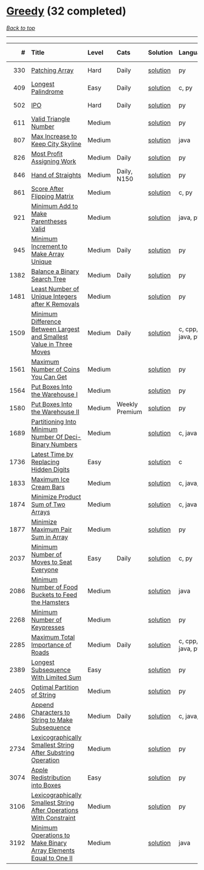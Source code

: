 # [Greedy](<https://leetcode.com/tag/Greedy/>) (32 completed)

*[Back to top](<../../README.md>)*

------

|    # | Title                                                                                                                                                                        | Level   | Cats           | Solution                                                                                        | Languages        | Date Complete   |
|-----:|:-----------------------------------------------------------------------------------------------------------------------------------------------------------------------------|:--------|:---------------|:------------------------------------------------------------------------------------------------|:-----------------|:----------------|
|  330 | [Patching Array](<https://leetcode.com/problems/patching-array>)                                                                                                             | Hard    | Daily          | [solution](<../_330. Patching Array.md>)                                                        | py               | Jun 15, 2024    |
|  409 | [Longest Palindrome](<https://leetcode.com/problems/longest-palindrome>)                                                                                                     | Easy    | Daily          | [solution](<../_409. Longest Palindrome.md>)                                                    | c, py            | Jun 03, 2024    |
|  502 | [IPO](<https://leetcode.com/problems/ipo>)                                                                                                                                   | Hard    | Daily          | [solution](<../_502. IPO.md>)                                                                   | py               | Jun 14, 2024    |
|  611 | [Valid Triangle Number](<https://leetcode.com/problems/valid-triangle-number>)                                                                                               | Medium  |                | [solution](<../_611. Valid Triangle Number.md>)                                                 | py               | May 22, 2024    |
|  807 | [Max Increase to Keep City Skyline](<https://leetcode.com/problems/max-increase-to-keep-city-skyline>)                                                                       | Medium  |                | [solution](<../_807. Max Increase to Keep City Skyline.md>)                                     | java             | Jun 22, 2024    |
|  826 | [Most Profit Assigning Work](<https://leetcode.com/problems/most-profit-assigning-work>)                                                                                     | Medium  | Daily          | [solution](<../_826. Most Profit Assigning Work.md>)                                            | py               | Jun 17, 2024    |
|  846 | [Hand of Straights](<https://leetcode.com/problems/hand-of-straights>)                                                                                                       | Medium  | Daily, N150    | [solution](<../_846. Hand of Straights.md>)                                                     | py               | Jun 06, 2024    |
|  861 | [Score After Flipping Matrix](<https://leetcode.com/problems/score-after-flipping-matrix>)                                                                                   | Medium  |                | [solution](<../_861. Score After Flipping Matrix.md>)                                           | c, py            | Jun 09, 2024    |
|  921 | [Minimum Add to Make Parentheses Valid](<https://leetcode.com/problems/minimum-add-to-make-parentheses-valid>)                                                               | Medium  |                | [solution](<../_921. Minimum Add to Make Parentheses Valid.md>)                                 | java, py         | Jun 11, 2024    |
|  945 | [Minimum Increment to Make Array Unique](<https://leetcode.com/problems/minimum-increment-to-make-array-unique>)                                                             | Medium  | Daily          | [solution](<../_945. Minimum Increment to Make Array Unique.md>)                                | py               | Jun 13, 2024    |
| 1382 | [Balance a Binary Search Tree](<https://leetcode.com/problems/balance-a-binary-search-tree>)                                                                                 | Medium  | Daily          | [solution](<../_1382. Balance a Binary Search Tree.md>)                                         | py               | Jun 25, 2024    |
| 1481 | [Least Number of Unique Integers after K Removals](<https://leetcode.com/problems/least-number-of-unique-integers-after-k-removals>)                                         | Medium  |                | [solution](<../_1481. Least Number of Unique Integers after K Removals.md>)                     | py               | Jun 15, 2024    |
| 1509 | [Minimum Difference Between Largest and Smallest Value in Three Moves](<https://leetcode.com/problems/minimum-difference-between-largest-and-smallest-value-in-three-moves>) | Medium  | Daily          | [solution](<../_1509. Minimum Difference Between Largest and Smallest Value in Three Moves.md>) | c, cpp, java, py | Jul 02, 2024    |
| 1561 | [Maximum Number of Coins You Can Get](<https://leetcode.com/problems/maximum-number-of-coins-you-can-get>)                                                                   | Medium  |                | [solution](<../_1561. Maximum Number of Coins You Can Get.md>)                                  | py               | Jun 23, 2024    |
| 1564 | [Put Boxes Into the Warehouse I](<https://leetcode.com/problems/put-boxes-into-the-warehouse-i>)                                                                             | Medium  |                | [solution](<../_1564. Put Boxes Into the Warehouse I.md>)                                       | py               | Jun 14, 2024    |
| 1580 | [Put Boxes Into the Warehouse II](<https://leetcode.com/problems/put-boxes-into-the-warehouse-ii>)                                                                           | Medium  | Weekly Premium | [solution](<../_1580. Put Boxes Into the Warehouse II.md>)                                      | py               | Jun 14, 2024    |
| 1689 | [Partitioning Into Minimum Number Of Deci-Binary Numbers](<https://leetcode.com/problems/partitioning-into-minimum-number-of-deci-binary-numbers>)                           | Medium  |                | [solution](<../_1689. Partitioning Into Minimum Number Of Deci-Binary Numbers.md>)              | c, java          | Jun 22, 2024    |
| 1736 | [Latest Time by Replacing Hidden Digits](<https://leetcode.com/problems/latest-time-by-replacing-hidden-digits>)                                                             | Easy    |                | [solution](<../_1736. Latest Time by Replacing Hidden Digits.md>)                               | c                | Jun 03, 2024    |
| 1833 | [Maximum Ice Cream Bars](<https://leetcode.com/problems/maximum-ice-cream-bars>)                                                                                             | Medium  |                | [solution](<../_1833. Maximum Ice Cream Bars.md>)                                               | c, java, py      | Jun 23, 2024    |
| 1874 | [Minimize Product Sum of Two Arrays](<https://leetcode.com/problems/minimize-product-sum-of-two-arrays>)                                                                     | Medium  |                | [solution](<../_1874. Minimize Product Sum of Two Arrays.md>)                                   | c, java          | Jun 22, 2024    |
| 1877 | [Minimize Maximum Pair Sum in Array](<https://leetcode.com/problems/minimize-maximum-pair-sum-in-array>)                                                                     | Medium  |                | [solution](<../_1877. Minimize Maximum Pair Sum in Array.md>)                                   | py               | Jun 23, 2024    |
| 2037 | [Minimum Number of Moves to Seat Everyone](<https://leetcode.com/problems/minimum-number-of-moves-to-seat-everyone>)                                                         | Easy    | Daily          | [solution](<../_2037. Minimum Number of Moves to Seat Everyone.md>)                             | c, py            | Jun 03, 2024    |
| 2086 | [Minimum Number of Food Buckets to Feed the Hamsters](<https://leetcode.com/problems/minimum-number-of-food-buckets-to-feed-the-hamsters>)                                   | Medium  |                | [solution](<../_2086. Minimum Number of Food Buckets to Feed the Hamsters.md>)                  | java             | Jul 01, 2024    |
| 2268 | [Minimum Number of Keypresses](<https://leetcode.com/problems/minimum-number-of-keypresses>)                                                                                 | Medium  |                | [solution](<../_2268. Minimum Number of Keypresses.md>)                                         | py               | Jul 05, 2024    |
| 2285 | [Maximum Total Importance of Roads](<https://leetcode.com/problems/maximum-total-importance-of-roads>)                                                                       | Medium  | Daily          | [solution](<../_2285. Maximum Total Importance of Roads.md>)                                    | c, cpp, java, py | Jun 27, 2024    |
| 2389 | [Longest Subsequence With Limited Sum](<https://leetcode.com/problems/longest-subsequence-with-limited-sum>)                                                                 | Easy    |                | [solution](<../_2389. Longest Subsequence With Limited Sum.md>)                                 | py               | May 31, 2024    |
| 2405 | [Optimal Partition of String](<https://leetcode.com/problems/optimal-partition-of-string>)                                                                                   | Medium  |                | [solution](<../_2405. Optimal Partition of String.md>)                                          | py               | Jun 23, 2024    |
| 2486 | [Append Characters to String to Make Subsequence](<https://leetcode.com/problems/append-characters-to-string-to-make-subsequence>)                                           | Medium  | Daily          | [solution](<../_2486. Append Characters to String to Make Subsequence.md>)                      | c, java, py      | Jun 03, 2024    |
| 2734 | [Lexicographically Smallest String After Substring Operation](<https://leetcode.com/problems/lexicographically-smallest-string-after-substring-operation>)                   | Medium  |                | [solution](<../_2734. Lexicographically Smallest String After Substring Operation.md>)          | py               | Jun 29, 2024    |
| 3074 | [Apple Redistribution into Boxes](<https://leetcode.com/problems/apple-redistribution-into-boxes>)                                                                           | Easy    |                | [solution](<../_3074. Apple Redistribution into Boxes.md>)                                      | py               | May 23, 2024    |
| 3106 | [Lexicographically Smallest String After Operations With Constraint](<https://leetcode.com/problems/lexicographically-smallest-string-after-operations-with-constraint>)     | Medium  |                | [solution](<../_3106. Lexicographically Smallest String After Operations With Constraint.md>)   | py               | Jun 29, 2024    |
| 3192 | [Minimum Operations to Make Binary Array Elements Equal to One II](<https://leetcode.com/problems/minimum-operations-to-make-binary-array-elements-equal-to-one-ii>)         | Medium  |                | [solution](<../_3192. Minimum Operations to Make Binary Array Elements Equal to One II.md>)     | java             | Jun 22, 2024    |